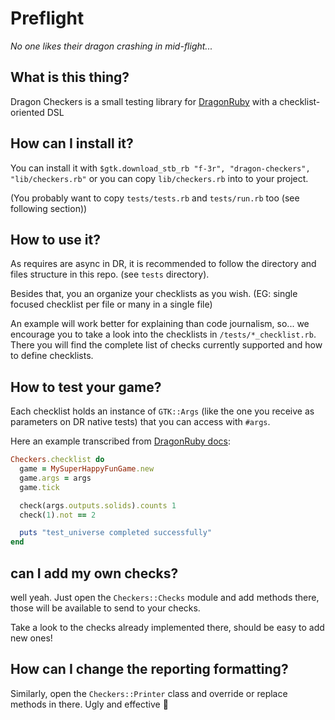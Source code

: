 # Preflight

_No one likes their dragon crashing in mid-flight..._

## What is this thing?

Dragon Checkers is a small testing library for [DragonRuby](dragonruby.itch.io/) with a checklist-oriented DSL

## How can I install it?

You can install it with `$gtk.download_stb_rb "f-3r", "dragon-checkers", "lib/checkers.rb"` or you can
copy `lib/checkers.rb` into to your project.

(You probably want to copy `tests/tests.rb` and `tests/run.rb` too (see following section))

## How to use it?

As requires are async in DR, it is recommended to follow the directory and files structure in this repo.
(see `tests` directory).

Besides that, you an organize your checklists as you wish.
(EG: single focused checklist per file or many in a single file)

An example will work better for explaining than code journalism, so...
we encourage you to take a look into the checklists in `/tests/*_checklist.rb`.
There you will find the complete list of checks currently supported and how to define checklists.

## How to test your game?
Each checklist holds an instance of `GTK::Args` (like the one you receive as parameters on DR native tests) that you can access with `#args`.

Here an example transcribed from [DragonRuby docs](http://docs.dragonruby.org.s3-website-us-east-1.amazonaws.com/#----physics-and-collisions---collision-with-object-removal---tests-rb):

```ruby
Checkers.checklist do
  game = MySuperHappyFunGame.new
  game.args = args
  game.tick

  check(args.outputs.solids).counts 1
  check(1).not == 2

  puts "test_universe completed successfully"
end
```

## can I add my own checks?

well yeah. Just open the `Checkers::Checks` module and add methods there, those will be available to send to your checks.

Take a look to the checks already implemented there, should be easy to add new ones!

## How can I change the reporting formatting?
Similarly, open the `Checkers::Printer` class and override or replace methods in there. Ugly and effective :rofl:
